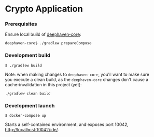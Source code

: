 # Crypto Application

### Prerequisites

Ensure local build of [deephaven-core](https://github.com/deephaven/deephaven-core):

```
deephaven-core$ ./gradlew prepareCompose
```

### Development build

```
$ ./gradlew build
```

Note: when making changes to `deephaven-core`, you'll want to make sure you execute a clean build, as the `deephaven-core` changes don't cause a cache-invalidation in this project (yet):

```
./gradlew clean build
```

### Development launch

```
$ docker-compose up
```

Starts a self-contained environment, and exposes port 10042, [http://localhost:10042/ide/](http://localhost:10042/ide/).

